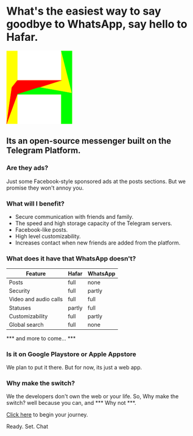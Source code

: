 # What's the easiest way to say goodbye to WhatsApp, say hello to Hafar.

![Hafar Logo](public/assets/icon/favicon.png)
## Its an open-source messenger built on the Telegram Platform.

### Are they ads?
Just some Facebook-style sponsored ads at the posts sections. But we promise they won't annoy you.

### What will I benefit?

* Secure communication with friends and family.
* The speed and high storage capacity of the Telegram servers.
* Facebook-like posts.
* High level customizability.
* Increases contact when new friends are added from the platform.

### What does it have that WhatsApp doesn't?

| Feature | Hafar | WhatsApp |
| ------- | ----- | -------- |
| Posts | full | none |
| Security | full | partly |
| Video and audio calls | full | full |
| Statuses | partly | full |
| Customizability | full | partly |
| Global search | full | none |

*** and more to come... ***

### Is it on Google Playstore or Apple Appstore
We plan to put it there. But for now, its just a web app.

### Why make the switch? 
We the developers don't own the web or your life. So, Why make the switch? well because you can, and *** Why not ***.

[Click here](https://hafar.vercel.app) to begin your journey.

Ready. Set. Chat